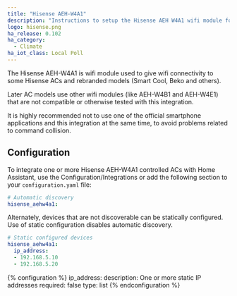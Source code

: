 ```yaml
---
title: "Hisense AEH-W4A1"
description: "Instructions to setup the Hisense AEH W4A1 wifi module for ACs."
logo: hisense.png
ha_release: 0.102
ha_category:
  - Climate
ha_iot_class: Local Poll
---
```


The Hisense AEH-W4A1 is wifi module used to give wifi connectivity to some Hisense ACs and rebranded models (Smart Cool, Beko and others).

Later AC models use other wifi modules (like AEH-W4B1 and AEH-W4E1) that are not compatible or otherwise tested  with this integration.

It is highly recommended not to use one of the official smartphone applications and this integration at the same time, to avoid problems related to command collision.


## Configuration

To integrate one or more Hisense AEH-W4A1 controlled ACs with Home Assistant, use the Configuration/Integrations or add the following section to your `configuration.yaml` file:

```yaml
# Automatic discovery
hisense_aehw4a1:
```

Alternately, devices that are not discoverable can be statically configured.
Use of static configuration disables automatic discovery.

```yaml
# Static configured devices
hisense_aehw4a1:
  ip_address:
  - 192.168.5.10
  - 192.168.5.20
```

{% configuration %}
ip_address:
  description: One or more static IP addresses
  required: false
  type: list
{% endconfiguration %}
